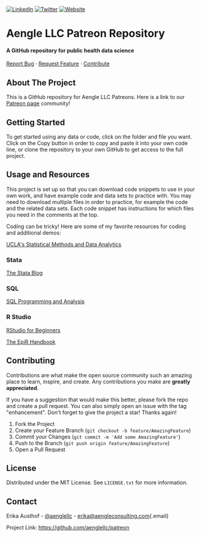 [![LinkedIn](https://img.shields.io/badge/-LinkedIn-black.svg?style=for-the-badge&logo=linkedin&colorB=555)](https://www.linkedin.com/company/aengle-consulting-llc/) [![Twitter](https://img.shields.io/badge/-Twitter-black.svg?style=for-the-badge&logo=twitter&colorB=555)](https://twitter.com/aenglellc) [![Website](https://img.shields.io/badge/website-555?style=for-the-badge&logo=About.me&logoColor=white)](https://aengleconsulting.com/)

# Aengle LLC Patreon Repository

#### A GitHub repository for public health data science

[Report Bug](https://github.com/aenglellc/patreon/issues) · [Request Feature](https://github.com/aenglellc/patreon/issues) · [Contribute](https://github.com/aenglellc/patreon/pulls)

## About The Project

This is a GitHub repository for Aengle LLC Patreons. Here is a link to our [Patreon page](https://www.patreon.com/aengle) community!

## Getting Started

To get started using any data or code, click on the folder and file you want. Click on the Copy button in order to copy and paste it into your own code line, or clone the repository to your own GitHub to get access to the full project.

## Usage and Resources

This project is set up so that you can download code snippets to use in your own work, and have example code and data sets to practice with. You may need to download multiple files in order to practice, for example the code and the related data sets. Each code snippet has instructions for which files you need in the comments at the top.

Coding can be tricky! Here are some of my favorite resources for coding and additional demos:

[UCLA's Statistical Methods and Data Analytics](https://stats.oarc.ucla.edu/)

### Stata

[The Stata Blog](https://blog.stata.com/)

### SQL

[SQL Programming and Analysis](https://www.khanacademy.org/computing/computer-programming/sql)

### R Studio

[RStudio for Beginners](https://education.rstudio.com/learn/beginner/)

[The EpiR Handbook](https://epirhandbook.com/en/)

## Contributing

Contributions are what make the open source community such an amazing place to learn, inspire, and create. Any contributions you make are **greatly appreciated**.

If you have a suggestion that would make this better, please fork the repo and create a pull request. You can also simply open an issue with the tag "enhancement". Don't forget to give the project a star! Thanks again!

1.  Fork the Project
2.  Create your Feature Branch (`git checkout -b feature/AmazingFeature`)
3.  Commit your Changes (`git commit -m 'Add some AmazingFeature'`)
4.  Push to the Branch (`git push origin feature/AmazingFeature`)
5.  Open a Pull Request

## License

Distributed under the MIT License. See `LICENSE.txt` for more information.

## Contact

Erika Austhof - [\@aenglellc](https://twitter.com/aenglellc) - [erika\@aengleconsulting.com](mailto:erika@aengleconsulting.com){.email}

Project Link: <https://github.com/aenglellc/patreon>
